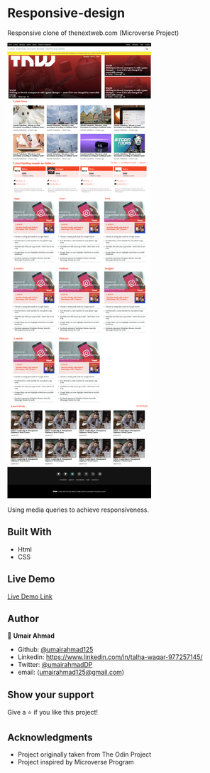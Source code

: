 # Responsive-design
Responsive clone of thenextweb.com (Microverse Project)

![screenshot](./resources/screenshot.png)

Using media queries to achieve responsiveness.

## Built With

- Html
- CSS

## Live Demo

[Live Demo Link](https://rawcdn.githack.com/UmairAhmad125/smashing-magazine-heatmap/31c159f578830f79b4bf7022a9eaf36a2313fad6/index.html)

## Author

👤 **Umair Ahmad**

- Github: [@umairahmad125](https://github.com/UmairAhmad125)
- Linkedin: https://www.linkedin.com/in/talha-waqar-977257145/
- Twitter: [@umairahmadDP](https://twitter.com/umairahmadDP)
- email: (umairahmad125@gmail.com)

## Show your support

Give a ⭐️ if you like this project!

## Acknowledgments

- Project originally taken from The Odin Project
- Project inspired by Microverse Program


